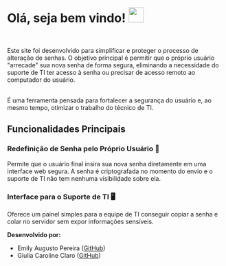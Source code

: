 
<h1>Olá, seja bem vindo! <img src="https://media.giphy.com/media/hvRJCLFzcasrR4ia7z/giphy.gif" width="35"></h1> 
<br>

Este site foi desenvolvido para simplificar e proteger o processo de alteração de senhas. O objetivo principal é permitir que o próprio usuário "arrecade" sua nova senha de forma segura, eliminando a necessidade do suporte de TI ter acesso à senha ou precisar de acesso remoto ao computador do usuário.

<br>É uma ferramenta pensada para fortalecer a segurança do usuário e, ao mesmo tempo, otimizar o trabalho do técnico de TI.


## Funcionalidades Principais

### Redefinição de Senha pelo Próprio Usuário 🚀
Permite que o usuário final insira sua nova senha diretamente em uma interface web segura. A senha é criptografada no momento do envio e o suporte de TI não tem nenhuma visibilidade sobre ela.

### Interface para o Suporte de TI 🖥️
Oferece um painel simples para a equipe de TI conseguir copiar a senha e colar no servidor sem expor informações sensíveis.

**Desenvolvido por:**
- Emily Augusto Pereira ([GitHub](https://github.com/emilyaugusto))
- Giulia Caroline Claro ([GitHub](https://github.com/GiuCaroline))

